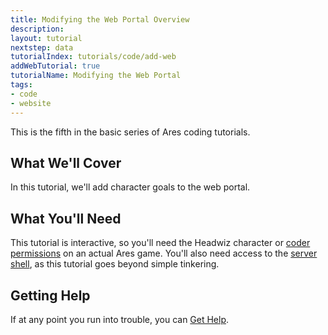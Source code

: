 ```yaml
---
title: Modifying the Web Portal Overview
description: 
layout: tutorial
nextstep: data
tutorialIndex: tutorials/code/add-web
addWebTutorial: true
tutorialName: Modifying the Web Portal
tags:
- code
- website
---
```


This is the fifth in the basic series of Ares coding tutorials.

## What We'll Cover

In this tutorial, we'll add character goals to the web portal.

## What You'll Need

This tutorial is interactive, so you'll need the Headwiz character or [coder permissions](/tutorials/manage/roles.html) on an actual Ares game.  You'll also need access to the [server shell](/tutorials/install/server-shell.html), as this tutorial goes beyond simple tinkering.

## Getting Help

If at any point you run into trouble, you can [Get Help](/feedback.html).